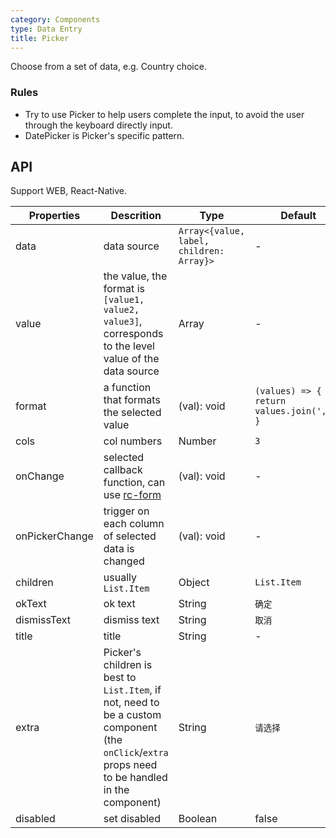 ```yaml
---
category: Components
type: Data Entry
title: Picker
---
```


Choose from a set of data, e.g. Country choice.

### Rules
- Try to use Picker to help users complete the input, to avoid the user through the keyboard directly input.
- DatePicker is Picker's specific pattern.

## API

Support WEB, React-Native.

Properties | Descrition | Type | Default
-----------|------------|------|--------
| data    | data source      | `Array<{value, label, children: Array}>` |   -  |
| value   | the value, the format is `[value1, value2, value3]`, corresponds to the level value of the data source   | Array  | - |
| format  | a function that formats the selected value  | (val): void | `(values) => { return values.join(','); } ` |
| cols    | col numbers   | Number |  `3`  |
| onChange | selected callback function, can use [rc-form](https://github.com/react-component/form) | (val): void | - |
| onPickerChange | trigger on each column of selected data is changed  | (val): void | - |
| children| usually `List.Item` | Object |  `List.Item`  |
| okText  | ok text | String |  `确定`  |
| dismissText  | dismiss text | String |  `取消`  |
| title  | title | String | - |
| extra  | Picker's children is best to `List.Item`, if not, need to be a custom component (the `onClick`/`extra` props need to be handled in the component) | String |  `请选择`  |
| disabled  | set disabled | Boolean | false |

